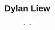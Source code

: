 <div id="header" style="font-family: Arial;" align="center">
<!-- TYPE WRITER -->
  <div id="header" align="center">
    <h1 font-size="1.5em"> Dylan Liew </h1>
  </div>
<!-- SOCIAL MEDIA -->
  <div id="badges">
    <a href="">
      <img src="/rsc/linkeln.png" width="3%"/>
    </a>
    <a href="">
      <img src="/rsc/instagram.png" width="3%"/>
    </a>
    <a href="">
      <img src="/rsc/facebook.png" width="3%"/>
    </a>
  </div>


</div>

<!---
Dylan-Liew/Dylan-Liew is a ✨ special ✨ repository because its `README.md` (this file) appears on your GitHub profile.
You can click the Preview link to take a look at your changes.
--->
